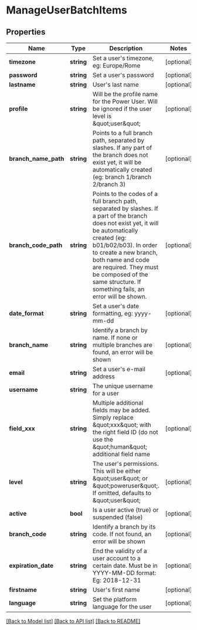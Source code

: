 # ManageUserBatchItems

## Properties
Name | Type | Description | Notes
------------ | ------------- | ------------- | -------------
**timezone** | **string** | Set a user&#39;s timezone, eg: Europe/Rome | [optional] 
**password** | **string** | Set a user&#39;s password | [optional] 
**lastname** | **string** | User&#39;s last name | [optional] 
**profile** | **string** | Will be the profile name for the Power User. Will be ignored if the user level is &amp;quot;user&amp;quot; | [optional] 
**branch_name_path** | **string** | Points to a full branch path, separated by slashes. If any part of the branch does not exist yet, it will be automatically created (eg: branch 1/branch 2/branch 3) | [optional] 
**branch_code_path** | **string** | Points to the codes of a full branch path, separated by slashes. If a part of the branch does not exist yet, it will be automatically created (eg: b01/b02/b03). In order to create a new branch, both name and code are required. They must be composed of the same structure. If something fails, an error will be shown. | [optional] 
**date_format** | **string** | Set a user&#39;s date formatting, eg: yyyy-mm-dd | [optional] 
**branch_name** | **string** | Identify a branch by name. If none or multiple branches are found, an error will be shown | [optional] 
**email** | **string** | Set a user&#39;s e-mail address | [optional] 
**username** | **string** | The unique username for a user | 
**field_xxx** | **string** | Multiple additional fields may be added. Simply replace &amp;quot;xxx&amp;quot; with the right field ID (do not use the &amp;quot;human&amp;quot; additional field name | [optional] 
**level** | **string** | The user&#39;s permissions. This will be either &amp;quot;user&amp;quot; or &amp;quot;poweruser&amp;quot;. If omitted, defaults to &amp;quot;user&amp;quot; | [optional] 
**active** | **bool** | Is a user active (true) or suspended (false) | [optional] 
**branch_code** | **string** | Identify a branch by its code. If not found, an error will be shown | [optional] 
**expiration_date** | **string** | End the validity of a user account to a certain date. Must be in YYYY-MM-DD format: Eg: 2018-12-31 | [optional] 
**firstname** | **string** | User&#39;s first name | [optional] 
**language** | **string** | Set the platform language for the user | [optional] 

[[Back to Model list]](../README.md#documentation-for-models) [[Back to API list]](../README.md#documentation-for-api-endpoints) [[Back to README]](../README.md)



